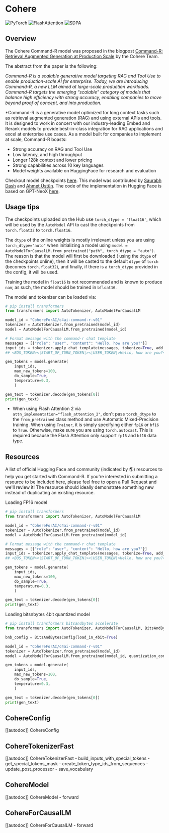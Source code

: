 # Cohere

<div class="flex flex-wrap space-x-1">
<img alt="PyTorch" src="https://img.shields.io/badge/PyTorch-DE3412?style=flat&logo=pytorch&logoColor=white">
<img alt="FlashAttention" src="https://img.shields.io/badge/%E2%9A%A1%EF%B8%8E%20FlashAttention-eae0c8?style=flat">
<img alt="SDPA" src="https://img.shields.io/badge/SDPA-DE3412?style=flat&logo=pytorch&logoColor=white">
</div>

## Overview

The Cohere Command-R model was proposed in the blogpost [Command-R: Retrieval Augmented Generation at Production Scale](https://txt.cohere.com/command-r/) by the Cohere Team.

The abstract from the paper is the following:

*Command-R is a scalable generative model targeting RAG and Tool Use to enable production-scale AI for enterprise. Today, we are introducing Command-R, a new LLM aimed at large-scale production workloads. Command-R targets the emerging “scalable” category of models that balance high efficiency with strong accuracy, enabling companies to move beyond proof of concept, and into production.*

*Command-R is a generative model optimized for long context tasks such as retrieval augmented generation (RAG) and using external APIs and tools. It is designed to work in concert with our industry-leading Embed and Rerank models to provide best-in-class integration for RAG applications and excel at enterprise use cases. As a model built for companies to implement at scale, Command-R boasts:
- Strong accuracy on RAG and Tool Use
- Low latency, and high throughput
- Longer 128k context and lower pricing
- Strong capabilities across 10 key languages
- Model weights available on HuggingFace for research and evaluation

Checkout model checkpoints [here](https://huggingface.co/CohereForAI/c4ai-command-r-v01).
This model was contributed by [Saurabh Dash](https://huggingface.co/saurabhdash) and [Ahmet Üstün](https://huggingface.co/ahmetustun). The code of the implementation in Hugging Face is based on GPT-NeoX [here](https://github.com/EleutherAI/gpt-neox).

## Usage tips

<Tip warning={true}>

The checkpoints uploaded on the Hub use `torch_dtype = 'float16'`, which will be
used by the `AutoModel` API to cast the checkpoints from `torch.float32` to `torch.float16`. 

The `dtype` of the online weights is mostly irrelevant unless you are using `torch_dtype="auto"` when initializing a model using `model = AutoModelForCausalLM.from_pretrained("path", torch_dtype = "auto")`. The reason is that the model will first be downloaded ( using the `dtype` of the checkpoints online), then it will be casted to the default `dtype` of `torch` (becomes `torch.float32`), and finally, if there is a `torch_dtype` provided in the config, it will be used. 

Training the model in `float16` is not recommended and is known to produce `nan`; as such, the model should be trained in `bfloat16`.

</Tip>
The model and tokenizer can be loaded via:

```python
# pip install transformers
from transformers import AutoTokenizer, AutoModelForCausalLM

model_id = "CohereForAI/c4ai-command-r-v01"
tokenizer = AutoTokenizer.from_pretrained(model_id)
model = AutoModelForCausalLM.from_pretrained(model_id)

# Format message with the command-r chat template
messages = [{"role": "user", "content": "Hello, how are you?"}]
input_ids = tokenizer.apply_chat_template(messages, tokenize=True, add_generation_prompt=True, return_tensors="pt")
## <BOS_TOKEN><|START_OF_TURN_TOKEN|><|USER_TOKEN|>Hello, how are you?<|END_OF_TURN_TOKEN|><|START_OF_TURN_TOKEN|><|CHATBOT_TOKEN|>

gen_tokens = model.generate(
    input_ids, 
    max_new_tokens=100, 
    do_sample=True, 
    temperature=0.3,
    )

gen_text = tokenizer.decode(gen_tokens[0])
print(gen_text)
```

- When using Flash Attention 2 via `attn_implementation="flash_attention_2"`, don't pass `torch_dtype` to the `from_pretrained` class method and use Automatic Mixed-Precision training. When using `Trainer`, it is simply specifying either `fp16` or `bf16` to `True`. Otherwise, make sure you are using `torch.autocast`. This is required because the Flash Attention only support `fp16` and `bf16` data type.


## Resources

A list of official Hugging Face and community (indicated by 🌎) resources to help you get started with Command-R. If you're interested in submitting a resource to be included here, please feel free to open a Pull Request and we'll review it! The resource should ideally demonstrate something new instead of duplicating an existing resource.


<PipelineTag pipeline="text-generation"/>

Loading FP16 model
```python
# pip install transformers
from transformers import AutoTokenizer, AutoModelForCausalLM

model_id = "CohereForAI/c4ai-command-r-v01"
tokenizer = AutoTokenizer.from_pretrained(model_id)
model = AutoModelForCausalLM.from_pretrained(model_id)

# Format message with the command-r chat template
messages = [{"role": "user", "content": "Hello, how are you?"}]
input_ids = tokenizer.apply_chat_template(messages, tokenize=True, add_generation_prompt=True, return_tensors="pt")
## <BOS_TOKEN><|START_OF_TURN_TOKEN|><|USER_TOKEN|>Hello, how are you?<|END_OF_TURN_TOKEN|><|START_OF_TURN_TOKEN|><|CHATBOT_TOKEN|>

gen_tokens = model.generate(
    input_ids, 
    max_new_tokens=100, 
    do_sample=True, 
    temperature=0.3,
    )

gen_text = tokenizer.decode(gen_tokens[0])
print(gen_text)
```

Loading bitsnbytes 4bit quantized model
```python
# pip install transformers bitsandbytes accelerate
from transformers import AutoTokenizer, AutoModelForCausalLM, BitsAndBytesConfig

bnb_config = BitsAndBytesConfig(load_in_4bit=True)

model_id = "CohereForAI/c4ai-command-r-v01"
tokenizer = AutoTokenizer.from_pretrained(model_id)
model = AutoModelForCausalLM.from_pretrained(model_id, quantization_config=bnb_config)

gen_tokens = model.generate(
    input_ids, 
    max_new_tokens=100, 
    do_sample=True, 
    temperature=0.3,
    )

gen_text = tokenizer.decode(gen_tokens[0])
print(gen_text)
```


## CohereConfig

[[autodoc]] CohereConfig

## CohereTokenizerFast

[[autodoc]] CohereTokenizerFast
    - build_inputs_with_special_tokens
    - get_special_tokens_mask
    - create_token_type_ids_from_sequences
    - update_post_processor
    - save_vocabulary

## CohereModel

[[autodoc]] CohereModel
    - forward


## CohereForCausalLM

[[autodoc]] CohereForCausalLM
    - forward



